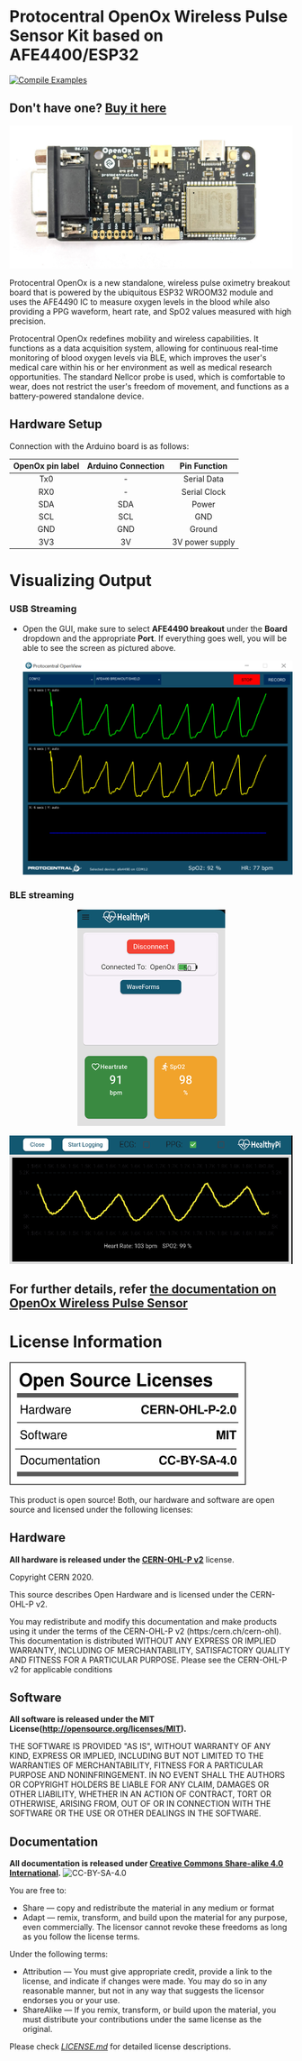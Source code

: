 Protocentral OpenOx Wireless Pulse Sensor Kit based on AFE4400/ESP32
========================================

[![Compile Examples](https://github.com/Protocentral/protocentral_openox/workflows/Compile%20Examples/badge.svg)](https://github.com/Protocentral/protocentral_openox/actions?workflow=Compile+Examples) 


## Don't have one? [Buy it here](https://protocentral.com/product/protocentral-openox-pulse-oximeter-breakout-board-kit/)

![Protocentral OpenOx Pulse Oximeter Breakout Board](assets/openox.jpg)

Protocentral OpenOx is a new standalone, wireless pulse oximetry breakout board that is powered by the ubiquitous ESP32 WROOM32 module and uses the AFE4490 IC to measure oxygen levels in the blood while also providing a PPG waveform, heart rate, and SpO2 values measured with high precision. 

Protocentral OpenOx redefines mobility and wireless capabilities. It functions as a data acquisition system, allowing for continuous real-time monitoring of blood oxygen levels via BLE, which improves the user's medical care within his or her environment as well as medical research opportunities. The standard Nellcor probe is used, which is comfortable to wear, does not restrict the user's freedom of movement, and functions as a battery-powered standalone device.


## Hardware Setup

Connection with the Arduino board is as follows:

 |OpenOx pin label| Arduino Connection  |Pin Function      |
 |:-----------------: |:---------------------:|:------------------:|
 | Tx0              |  -                       |  Serial Data     |
 | RX0              |  -                        |  Serial Clock    |
 | SDA              |  SDA                        |  Power           |
 | SCL              |  SCL                      |  GND             |
 | GND              | GND                     |  Ground          |
 | 3V3              | 3V                      |  3V power supply |

# Visualizing Output

### USB Streaming

* Open the GUI, make sure to select **AFE4490 breakout** under the **Board** dropdown and the appropriate **Port**. If everything goes well, you will be able to see the screen as pictured above.

   <center>

  ![streaming vitals](./assets/openox_openview.png)

  </center>

### BLE streaming

 <center>

  ![Home](./assets/home_healthypi_app.png)

  </center>

 <center>

  ![Plots](./assets/plots_healthypi_app.png)

  </center>


## For further details, refer [the documentation on OpenOx Wireless Pulse Sensor](https://docs.protocentral.com/getting-started-with-openox/)



License Information
===================

![License](license_mark.svg)

This product is open source! Both, our hardware and software are open source and licensed under the following licenses:

Hardware
---------

**All hardware is released under the [CERN-OHL-P v2](https://ohwr.org/cern_ohl_p_v2.txt)** license.

Copyright CERN 2020.

This source describes Open Hardware and is licensed under the CERN-OHL-P v2.

You may redistribute and modify this documentation and make products
using it under the terms of the CERN-OHL-P v2 (https:/cern.ch/cern-ohl).
This documentation is distributed WITHOUT ANY EXPRESS OR IMPLIED
WARRANTY, INCLUDING OF MERCHANTABILITY, SATISFACTORY QUALITY
AND FITNESS FOR A PARTICULAR PURPOSE. Please see the CERN-OHL-P v2
for applicable conditions

Software
--------

**All software is released under the MIT License(http://opensource.org/licenses/MIT).**

THE SOFTWARE IS PROVIDED "AS IS", WITHOUT WARRANTY OF ANY KIND, EXPRESS OR IMPLIED, INCLUDING BUT NOT LIMITED TO THE WARRANTIES OF MERCHANTABILITY, FITNESS FOR A PARTICULAR PURPOSE AND NONINFRINGEMENT. IN NO EVENT SHALL THE AUTHORS OR COPYRIGHT HOLDERS BE LIABLE FOR ANY CLAIM, DAMAGES OR OTHER LIABILITY, WHETHER IN AN ACTION OF CONTRACT, TORT OR OTHERWISE, ARISING FROM, OUT OF OR IN CONNECTION WITH THE SOFTWARE OR THE USE OR OTHER DEALINGS IN THE SOFTWARE.

Documentation
-------------
**All documentation is released under [Creative Commons Share-alike 4.0 International](http://creativecommons.org/licenses/by-sa/4.0/).**
![CC-BY-SA-4.0](https://i.creativecommons.org/l/by-sa/4.0/88x31.png)

You are free to:

* Share — copy and redistribute the material in any medium or format
* Adapt — remix, transform, and build upon the material for any purpose, even commercially.
The licensor cannot revoke these freedoms as long as you follow the license terms.

Under the following terms:

* Attribution — You must give appropriate credit, provide a link to the license, and indicate if changes were made. You may do so in any reasonable manner, but not in any way that suggests the licensor endorses you or your use.
* ShareAlike — If you remix, transform, or build upon the material, you must distribute your contributions under the same license as the original.

Please check [*LICENSE.md*](LICENSE.md) for detailed license descriptions.
